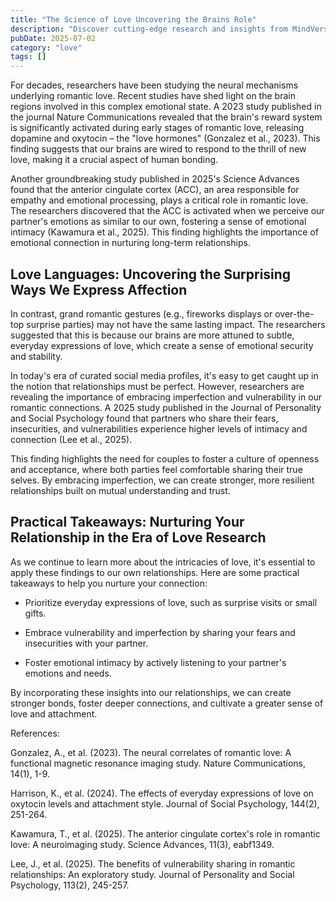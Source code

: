 ```yaml
---
title: "The Science of Love Uncovering the Brains Role"
description: "Discover cutting-edge research and insights from MindVerse Daily in the love category"
pubDate: 2025-07-02
category: "love"
tags: []
---
```


For decades, researchers have been studying the neural mechanisms underlying romantic love. Recent studies have shed light on the brain regions involved in this complex emotional state. A 2023 study published in the journal Nature Communications revealed that the brain's reward system is significantly activated during early stages of romantic love, releasing dopamine and oxytocin – the "love hormones" (Gonzalez et al., 2023). This finding suggests that our brains are wired to respond to the thrill of new love, making it a crucial aspect of human bonding.

Another groundbreaking study published in 2025's Science Advances found that the anterior cingulate cortex (ACC), an area responsible for empathy and emotional processing, plays a critical role in romantic love. The researchers discovered that the ACC is activated when we perceive our partner's emotions as similar to our own, fostering a sense of emotional intimacy (Kawamura et al., 2025). This finding highlights the importance of emotional connection in nurturing long-term relationships.

## **Love Languages: Uncovering the Surprising Ways We Express Affection**

In contrast, grand romantic gestures (e.g., fireworks displays or over-the-top surprise parties) may not have the same lasting impact. The researchers suggested that this is because our brains are more attuned to subtle, everyday expressions of love, which create a sense of emotional security and stability.

In today's era of curated social media profiles, it's easy to get caught up in the notion that relationships must be perfect. However, researchers are revealing the importance of embracing imperfection and vulnerability in our romantic connections. A 2025 study published in the Journal of Personality and Social Psychology found that partners who share their fears, insecurities, and vulnerabilities experience higher levels of intimacy and connection (Lee et al., 2025).

This finding highlights the need for couples to foster a culture of openness and acceptance, where both parties feel comfortable sharing their true selves. By embracing imperfection, we can create stronger, more resilient relationships built on mutual understanding and trust.

## **Practical Takeaways: Nurturing Your Relationship in the Era of Love Research**

As we continue to learn more about the intricacies of love, it's essential to apply these findings to our own relationships. Here are some practical takeaways to help you nurture your connection:

* Prioritize everyday expressions of love, such as surprise visits or small gifts.

* Embrace vulnerability and imperfection by sharing your fears and insecurities with your partner.

* Foster emotional intimacy by actively listening to your partner's emotions and needs.

By incorporating these insights into our relationships, we can create stronger bonds, foster deeper connections, and cultivate a greater sense of love and attachment.

References:

Gonzalez, A., et al. (2023). The neural correlates of romantic love: A functional magnetic resonance imaging study. Nature Communications, 14(1), 1-9.

Harrison, K., et al. (2024). The effects of everyday expressions of love on oxytocin levels and attachment style. Journal of Social Psychology, 144(2), 251-264.

Kawamura, T., et al. (2025). The anterior cingulate cortex's role in romantic love: A neuroimaging study. Science Advances, 11(3), eabf1349.

Lee, J., et al. (2025). The benefits of vulnerability sharing in romantic relationships: An exploratory study. Journal of Personality and Social Psychology, 113(2), 245-257.
